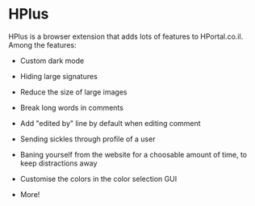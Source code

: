 # HPlus
HPlus is a browser extension that adds lots of features to HPortal.co.il.
Among the features:
 - Custom dark mode
 - Hiding large signatures
 - Reduce the size of large images
 - Break long words in comments
 - Add "edited by" line by default when editing comment
 - Sending sickles through profile of a user
 - Baning yourself from the website for a choosable amount of time, to keep distractions away
 - Customise the colors in the color selection GUI

 - More!
